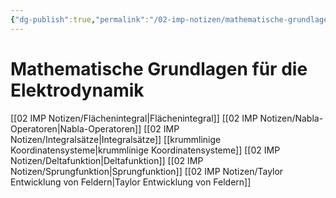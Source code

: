 ```yaml
---
{"dg-publish":true,"permalink":"/02-imp-notizen/mathematische-grundlagen-fuer-die-elektrodynamik/","dgHomeLink":true,"dgPassFrontmatter":false}
---
```


# Mathematische Grundlagen für die Elektrodynamik
[[02 IMP Notizen/Flächenintegral|Flächenintegral]]
[[02 IMP Notizen/Nabla-Operatoren|Nabla-Operatoren]]
[[02 IMP Notizen/Integralsätze|Integralsätze]]
[[krummlinige Koordinatensysteme|krummlinige Koordinatensysteme]]
[[02 IMP Notizen/Deltafunktion|Deltafunktion]]
[[02 IMP Notizen/Sprungfunktion|Sprungfunktion]]
[[02 IMP Notizen/Taylor Entwicklung von Feldern|Taylor Entwicklung von Feldern]]